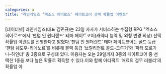 ```yaml
---
categories: a
title: "라인게임즈 ‘엑소스 히어로즈’ 페이트코어 선택 확률업 이벤트"
---
```

[데이터넷] 라인게임즈(대표 김민규)는 23일 자사가 서비스하는 수집형 RPG "엑소스 히어로즈’에서 ‘팬텀 인 원더랜드’ 테마 페이트코어(캐릭터 능력 및 외형 변경 의상) 선택 확률업 이벤트를 진행한다고 밝혔다.‘팬텀 인 원더랜드’ 테마 페이트코어는 골드 등급 ‘팬텀 쉐도우-리에노르’를 비롯해 블랙 등급 ‘브릴리언트 골드-크루거’와 ‘파타 모르가나-하인더’ 총 3종으로 구성돼 있다. 이용자는 오는 29일까지 3종의 페이트코어 중 선택한 1종을 보다 높은 확률로 획득할 수 있다.이와 함께 아티팩트 ‘매료의 검무 러블리’의 확률업 이